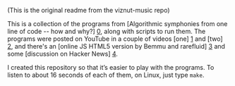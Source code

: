 (This is the original readme from the viznut-music repo)

This is a collection of the programs from [Algorithmic symphonies from
one line of code -- how and why?] [0], along with scripts to run them.
The programs were posted on YouTube in a couple of videos [one] [1]
and [two] [2], and there's an [online JS HTML5 version by Bemmu and
rarefluid] [3] and some [discussion on Hacker News] [4].

[0]: http://countercomplex.blogspot.com/2011/10/algorithmic-symphonies-from-one-line-of.html
  (by viznut of #countercomplex on IRCnet, 2011-10-02)
[1]: http://www.youtube.com/watch?v=GtQdIYUtAHg
[2]: http://www.youtube.com/watch?v=qlrs2Vorw2Y
[3]: http://wurstcaptures.untergrund.net/music/
[4]: http://news.ycombinator.com/item?id=3063359

I created this repository so that it’s easier to play with the
programs.  To listen to about 16 seconds of each of them, on Linux,
just type `make`.
